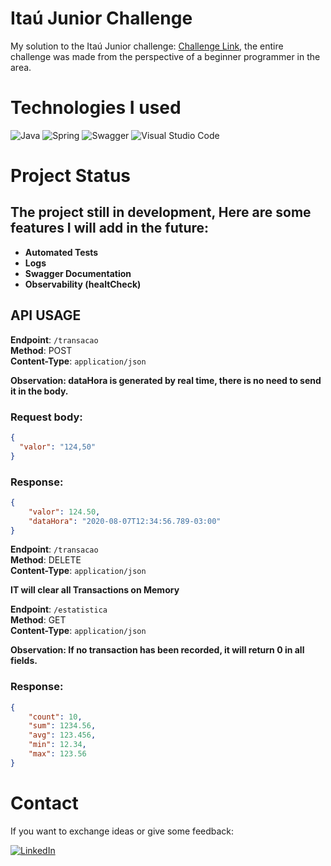 
# Itaú Junior Challenge

My solution to the Itaú Junior challenge: [Challenge Link](https://github.com/rafaellins-itau/desafio-itau-vaga-99-junior), the entire challenge was made from the perspective of a beginner programmer in the area.

# Technologies I used

![Java](https://img.shields.io/badge/java-%23ED8B00.svg?style=for-the-badge&logo=openjdk&logoColor=white)
![Spring](https://img.shields.io/badge/spring-%236DB33F.svg?style=for-the-badge&logo=spring&logoColor=white)
![Swagger](https://img.shields.io/badge/-Swagger-%23Clojure?style=for-the-badge&logo=swagger&logoColor=white)
![Visual Studio Code](https://img.shields.io/badge/Visual%20Studio%20Code-0078d7.svg?style=for-the-badge&logo=visual-studio-code&logoColor=white)

# Project Status

## The project still in development, Here are some features I will add in the future:

- **Automated Tests**
- **Logs**
- **Swagger Documentation**
- **Observability (healtCheck)**


## API USAGE 

**Endpoint**: `/transacao`\
**Method**: POST\
**Content-Type**: `application/json`

**Observation: dataHora is generated by real time, there is no need to send it in the body.**

### Request body:

```json
{
  "valor": "124,50"
}
```

### Response:

```json
{
    "valor": 124.50,
    "dataHora": "2020-08-07T12:34:56.789-03:00"
}
```

**Endpoint**: `/transacao`\
**Method**: DELETE\
**Content-Type**: `application/json`

**IT will clear all Transactions on Memory**

**Endpoint**: `/estatistica`\
**Method**: GET\
**Content-Type**: `application/json`

**Observation: If no transaction has been recorded, it will return 0 in all fields.**

### Response:


```json
{
    "count": 10,
    "sum": 1234.56,
    "avg": 123.456,
    "min": 12.34,
    "max": 123.56
}
```


# Contact 

If you want to exchange ideas or give some feedback:

[![LinkedIn](https://img.shields.io/badge/linkedin-%230077B5.svg?style=for-the-badge&logo=linkedin&logoColor=white)](https://www.linkedin.com/in/silviosant/)


